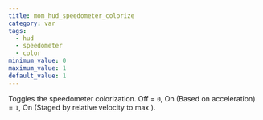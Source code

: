 ```yaml
---
title: mom_hud_speedometer_colorize
category: var
tags:
  - hud
  - speedometer
  - color
minimum_value: 0
maximum_value: 1
default_value: 1
---
```


Toggles the speedometer colorization. Off = `0`, On (Based on acceleration) = `1`, On (Staged by relative velocity to max.).